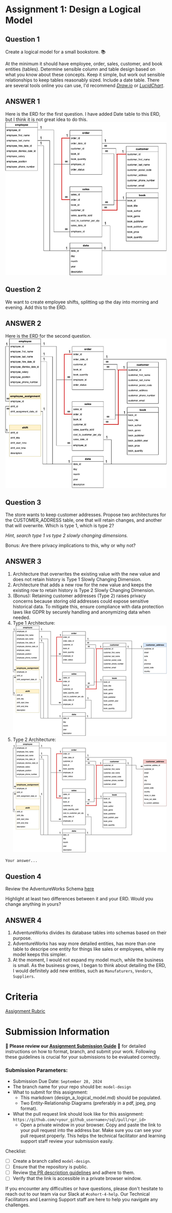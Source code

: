 # Assignment 1: Design a Logical Model

## Question 1
Create a logical model for a small bookstore. 📚

At the minimum it should have employee, order, sales, customer, and book entities (tables). Determine sensible column and table design based on what you know about these concepts. Keep it simple, but work out sensible relationships to keep tables reasonably sized. Include a date table. There are several tools online you can use, I'd recommend [_Draw.io_](https://www.drawio.com/) or [_LucidChart_](https://www.lucidchart.com/pages/).

## ANSWER 1
Here is the ERD for the first question.
I have added Date table to this ERD, but I think it is not great idea to do this.
![assignemtn_01_01.jpg](../homework/images/assignment_01_01.jpg)

## Question 2
We want to create employee shifts, splitting up the day into morning and evening. Add this to the ERD.

## ANSWER 2
Here is the ERD for the second question.
![assignemtn_01_02.jpg](../homework/images/assignment_01_02.jpg)

## Question 3
The store wants to keep customer addresses. Propose two architectures for the CUSTOMER_ADDRESS table, one that will retain changes, and another that will overwrite. Which is type 1, which is type 2?

_Hint, search type 1 vs type 2 slowly changing dimensions._

Bonus: Are there privacy implications to this, why or why not?

## ANSWER 3
1. Architecture that overwrites the existing value with the new value and does not retain history is Type 1 Slowly Changing Dimension.
2. Architecture that adds a new row for the new value and keeps the existing row to retain history is Type 2 Slowly Changing Dimension.
3. (Bonus): Retaining customer addresses (Type 2) raises privacy concerns because storing old addresses could expose sensitive historical data. To mitigate this, ensure compliance with data protection laws like GDPR by securely handling and anonymizing data when needed.
4. Type 1 Architecture:
![assignemtn_01_03.jpg](../homework/images/assignment_01_03.jpg)
5. Type 2 Architecture:
![assignemtn_01_04.jpg](../homework/images/assignment_01_04.jpg)

```
Your answer...
```

## Question 4
Review the AdventureWorks Schema [here](https://i.stack.imgur.com/LMu4W.gif)

Highlight at least two differences between it and your ERD. Would you change anything in yours?

## ANSWER 4
1. AdventureWorks divides its database tables into schemas based on their purpose.
2. AdventureWorks has way more detailed entities, has more than one table to descripe one entity for things like sales or employees, while my model keeps this simpler.
3. At the moment, I would not expand my model much, while the business is small. As the business grows, I began to think about detailing the ERD, I would definitely add new entities, such as `Manufaturers`, `Vendors`, `Suppliers`.

# Criteria

[Assignment Rubric](./assignment_rubric.md)

# Submission Information

🚨 **Please review our [Assignment Submission Guide](https://github.com/UofT-DSI/onboarding/blob/main/onboarding_documents/submissions.md)** 🚨 for detailed instructions on how to format, branch, and submit your work. Following these guidelines is crucial for your submissions to be evaluated correctly.

### Submission Parameters:
* Submission Due Date: `September 28, 2024`
* The branch name for your repo should be: `model-design`
* What to submit for this assignment:
    * This markdown (design_a_logical_model.md) should be populated.
    * Two Entity-Relationship Diagrams (preferably in a pdf, jpeg, png format).
* What the pull request link should look like for this assignment: `https://github.com/<your_github_username>/sql/pull/<pr_id>`
    * Open a private window in your browser. Copy and paste the link to your pull request into the address bar. Make sure you can see your pull request properly. This helps the technical facilitator and learning support staff review your submission easily.

Checklist:
- [ ] Create a branch called `model-design`.
- [ ] Ensure that the repository is public.
- [ ] Review [the PR description guidelines](https://github.com/UofT-DSI/onboarding/blob/main/onboarding_documents/submissions.md#guidelines-for-pull-request-descriptions) and adhere to them.
- [ ] Verify that the link is accessible in a private browser window.

If you encounter any difficulties or have questions, please don't hesitate to reach out to our team via our Slack at `#cohort-4-help`. Our Technical Facilitators and Learning Support staff are here to help you navigate any challenges.
